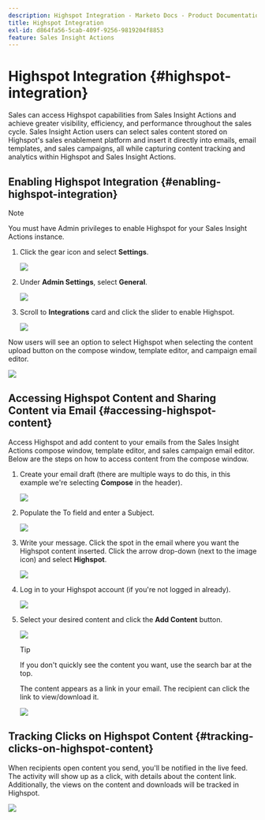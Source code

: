 ```yaml
---
description: Highspot Integration - Marketo Docs - Product Documentation
title: Highspot Integration
exl-id: d864fa56-5cab-409f-9256-9819204f8853
feature: Sales Insight Actions
---
```

# Highspot Integration {#highspot-integration}

Sales can access Highspot capabilities from Sales Insight Actions and achieve greater visibility, efficiency, and performance throughout the sales cycle. Sales Insight Action users can select sales content stored on Highspot's sales enablement platform and insert it directly into emails, email templates, and sales campaigns, all while capturing content tracking and analytics within Highspot and Sales Insight Actions.

## Enabling Highspot Integration {#enabling-highspot-integration}

>[!NOTE]
>
>You must have Admin privileges to enable Highspot for your Sales Insight Actions instance.

1. Click the gear icon and select **Settings**.

   ![](assets/highspot-integration-1.png)

1. Under **Admin Settings**, select **General**.

   ![](assets/highspot-integration-2.png)

1. Scroll to **Integrations** card and click the slider to enable Highspot.

   ![](assets/highspot-integration-3.png)

Now users will see an option to select Highspot when selecting the content upload button on the compose window, template editor, and campaign email editor.

   ![](assets/highspot-integration-4.png)

## Accessing Highspot Content and Sharing Content via Email {#accessing-highspot-content}

Access Highspot and add content to your emails from the Sales Insight Actions compose window, template editor, and sales campaign email editor. Below are the steps on how to access content from the compose window.

1. Create your email draft (there are multiple ways to do this, in this example we're selecting **Compose** in the header).

   ![](assets/highspot-integration-5.png)

1. Populate the To field and enter a Subject.

   ![](assets/highspot-integration-6.png)

1. Write your message. Click the spot in the email where you want the Highspot content inserted. Click the arrow drop-down (next to the image icon) and select **Highspot**.

   ![](assets/highspot-integration-7.png)

1. Log in to your Highspot account (if you're not logged in already).

   ![](assets/highspot-integration-8.png)

1. Select your desired content and click the **Add Content** button.

   ![](assets/highspot-integration-9.png)

   >[!TIP]
   >
   >If you don't quickly see the content you want, use the search bar at the top.

   The content appears as a link in your email. The recipient can click the link to view/download it.

   ![](assets/highspot-integration-10.png)

## Tracking Clicks on Highspot Content {#tracking-clicks-on-highspot-content}

When recipients open content you send, you'll be notified in the live feed. The activity will show up as a click, with details about the content link. Additionally, the views on the content and downloads will be tracked in Highspot.

   ![](assets/highspot-integration-11.png)
